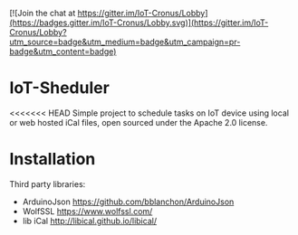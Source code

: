 [![Join the chat at https://gitter.im/IoT-Cronus/Lobby](https://badges.gitter.im/IoT-Cronus/Lobby.svg)](https://gitter.im/IoT-Cronus/Lobby?utm_source=badge&utm_medium=badge&utm_campaign=pr-badge&utm_content=badge)

# IoT-Sheduler

<<<<<<< HEAD
Simple project to schedule tasks on IoT device using local or web hosted iCal files, open sourced under the Apache 2.0 license.

# Installation

Third party libraries:
 * ArduinoJson https://github.com/bblanchon/ArduinoJson
 * WolfSSL https://www.wolfssl.com/
 * lib iCal http://libical.github.io/libical/

